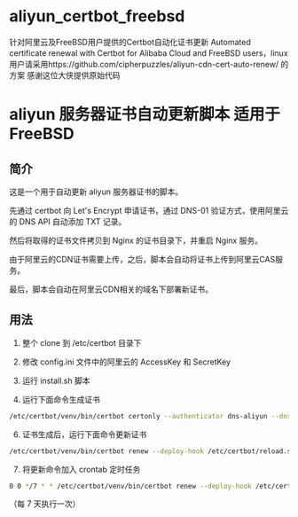 # aliyun_certbot_freebsd
针对阿里云及FreeBSD用户提供的Certbot自动化证书更新 Automated certificate renewal with Certbot for Alibaba Cloud and FreeBSD users，linux 用户请采用https://github.com/cipherpuzzles/aliyun-cdn-cert-auto-renew/ 的方案 感谢这位大侠提供原始代码
# aliyun 服务器证书自动更新脚本 适用于FreeBSD

## 简介

这是一个用于自动更新 aliyun 服务器证书的脚本。

先通过 certbot 向 Let's Encrypt 申请证书，通过 DNS-01 验证方式，使用阿里云的 DNS API 自动添加 TXT 记录。

然后将取得的证书文件拷贝到 Nginx 的证书目录下，并重启 Nginx 服务。

由于阿里云的CDN证书需要上传，之后，脚本会自动将证书上传到阿里云CAS服务。

最后，脚本会自动在阿里云CDN相关的域名下部署新证书。

## 用法

1. 整个 clone 到 /etc/certbot 目录下

2. 修改 config.ini 文件中的阿里云的 AccessKey 和 SecretKey

3. 运行 install.sh 脚本

4. 运行下面命令生成证书

```bash
/etc/certbot/venv/bin/certbot certonly --authenticator dns-aliyun --dns-aliyun-credentials /etc/certbot/config.ini -d yourdomain.com -d *.yourdomain.com
```

6. 证书生成后，运行下面命令更新证书

```bash
/etc/certbot/venv/bin/certbot renew --deploy-hook /etc/certbot/reload.sh
```

7. 将更新命令加入 crontab 定时任务

```bash
0 0 */7 * * /etc/certbot/venv/bin/certbot renew --deploy-hook /etc/certbot/reload.sh
```

（每 7 天执行一次）
